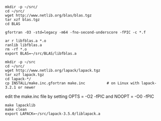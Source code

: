 ```
mkdir -p ~/src/
cd ~/src/
wget http://www.netlib.org/blas/blas.tgz
tar xzf blas.tgz
cd BLAS

gfortran -O3 -std=legacy -m64 -fno-second-underscore -fPIC -c *.f

ar r libfblas.a *.o
ranlib libfblas.a
rm -rf *.o
export BLAS=~/src/BLAS/libfblas.a

mkdir -p ~/src
cd ~/src/
wget http://www.netlib.org/lapack/lapack.tgz
tar xzf lapack.tgz
cd lapack-*/
cp INSTALL/make.inc.gfortran make.inc          # on Linux with lapack-3.2.1 or newer
```


edit the make.inc file by setting OPTS = -O2 -fPIC and NOOPT = -O0 -fPIC

```
make lapacklib
make clean
export LAPACK=~/src/lapack-3.5.0/liblapack.a
```